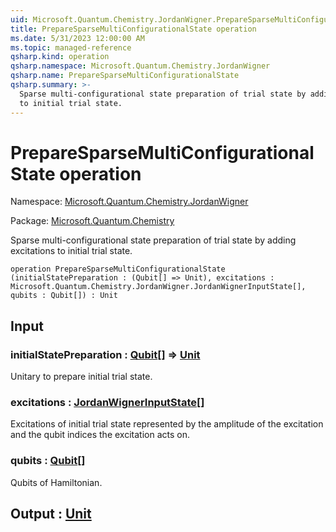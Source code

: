 ```yaml
---
uid: Microsoft.Quantum.Chemistry.JordanWigner.PrepareSparseMultiConfigurationalState
title: PrepareSparseMultiConfigurationalState operation
ms.date: 5/31/2023 12:00:00 AM
ms.topic: managed-reference
qsharp.kind: operation
qsharp.namespace: Microsoft.Quantum.Chemistry.JordanWigner
qsharp.name: PrepareSparseMultiConfigurationalState
qsharp.summary: >-
  Sparse multi-configurational state preparation of trial state by adding excitations
  to initial trial state.
---
```


# PrepareSparseMultiConfigurationalState operation

Namespace: [Microsoft.Quantum.Chemistry.JordanWigner](xref:Microsoft.Quantum.Chemistry.JordanWigner)

Package: [Microsoft.Quantum.Chemistry](https://nuget.org/packages/Microsoft.Quantum.Chemistry)


Sparse multi-configurational state preparation of trial state by adding excitationsto initial trial state.

```qsharp
operation PrepareSparseMultiConfigurationalState (initialStatePreparation : (Qubit[] => Unit), excitations : Microsoft.Quantum.Chemistry.JordanWigner.JordanWignerInputState[], qubits : Qubit[]) : Unit
```


## Input

### initialStatePreparation : [Qubit](xref:microsoft.quantum.qsharp.valueliterals#qubit-literals)[] => [Unit](xref:microsoft.quantum.qsharp.valueliterals#unit-literal) 

Unitary to prepare initial trial state.


### excitations : [JordanWignerInputState](xref:Microsoft.Quantum.Chemistry.JordanWigner.JordanWignerInputState)[]

Excitations of initial trial state represented bythe amplitude of the excitation and the qubit indicesthe excitation acts on.


### qubits : [Qubit](xref:microsoft.quantum.qsharp.valueliterals#qubit-literals)[]

Qubits of Hamiltonian.



## Output : [Unit](xref:microsoft.quantum.qsharp.valueliterals#unit-literal)

